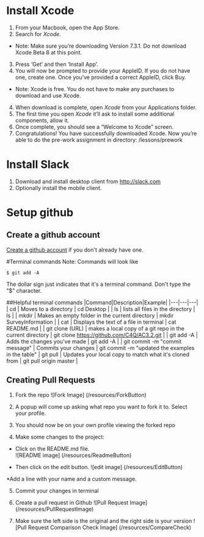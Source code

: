 # Install Xcode

1. From your Macbook, open the App Store.
2. Search for *Xcode*.
  * Note: Make sure you’re downloading Version 7.3.1. Do not download Xcode Beta 8 at this point. 
3. Press ‘Get’ and then ‘Install App’. 
4. You will now be prompted to provide your AppleID. If you do not have one, create one. Once you’ve provided a correct AppleID, click Buy.
  * Note: Xcode is free. You do not have to make any purchases to download and use Xcode.
4. When download is complete, open *Xcode* from your Applications folder. 
5. The first time you open *Xcode* it’ll ask to install some additional components, allow it.
6. Once complete, you should see a “Welcome to Xcode” screen. 
7. Congratulations! You have successfully downloaded Xcode. Now you’re able to do the pre-work assignment in directory: /lessons/prework 

# Install Slack
1. Download and install desktop client from http://slack.com
2. Optionally install the mobile client.

# Setup github
## Create a github account

[Create a github account](http://github.com) if you don't already have one.

#Terminal commands
Note: Commands will look like 

```shell
$ git add -A
```
The dollar sign just indicates that it's a terminal command.  Don't type the "$" character.

##Helpful terminal commands
|Command|Description|Example|
|---|---|---|
| cd | Moves to a directory | cd Desktop |
| ls | lists all files in the directory | ls |
| mkdir | Makes an empty folder in the current directory | mkdir SurveyInformation |
| cat | Displays the text of a file in terminal | cat README.md |
| git clone (URL) | makes a local copy of a git repo in the current directory | git clone https://github.com/C4Q/AC3.2.git |
| git add -A | Adds the changes you've made | git add -A |
| git commit -m "commit message" | Commits your changes | git commit -m "updated the examples in the table"
| git pull | Updates your local copy to match what it's cloned from | git pull origin master |


## Creating Pull Requests

1) Fork the repo
![Fork Image]
(/resources/ForkButton)

2) A popup will come up asking what repo you want to fork it to. Select your profile.

3) You should now be on your own profile viewing the forked repo

4) Make some changes to the project:
* Click on the README.md file.  
![README image]
(/resources/ReadmeButton)

* Then click on the edit button.
![edit image]
(/resources/EditButton)

*Add a line with your name and a custom message.

5) Commit your changes in terminal

6) Create a pull request in Github
![Pull Request Image]
(/resources/PullRequestImage)

7) Make sure the left side is the original and the right side is your version
![Pull Request Comparison Check Image]
(/resources/CompareCheck)
